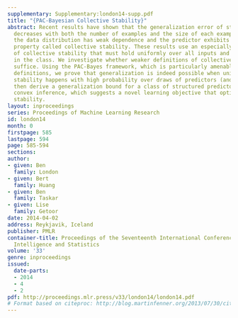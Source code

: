 ```yaml
---
supplementary: Supplementary:london14-supp.pdf
title: "{PAC-Bayesian Collective Stability}"
abstract: Recent results have shown that the generalization error of structured predictors
  decreases with both the number of examples and the size of each example, provided
  the data distribution has weak dependence and the predictor exhibits a smoothness
  property called collective stability. These results use an especially strong definition
  of collective stability that must hold uniformly over all inputs and all hypotheses
  in the class. We investigate whether weaker definitions of collective stability
  suffice. Using the PAC-Bayes framework, which is particularly amenable to our new
  definitions, we prove that generalization is indeed possible when uniform collective
  stability happens with high probability over draws of predictors (and inputs). We
  then derive a generalization bound for a class of structured predictors with variably
  convex inference, which suggests a novel learning objective that optimizes collective
  stability.
layout: inproceedings
series: Proceedings of Machine Learning Research
id: london14
month: 0
firstpage: 585
lastpage: 594
page: 585-594
sections: 
author:
- given: Ben
  family: London
- given: Bert
  family: Huang
- given: Ben
  family: Taskar
- given: Lise
  family: Getoor
date: 2014-04-02
address: Reykjavik, Iceland
publisher: PMLR
container-title: Proceedings of the Seventeenth International Conference on Artificial
  Intelligence and Statistics
volume: '33'
genre: inproceedings
issued:
  date-parts:
  - 2014
  - 4
  - 2
pdf: http://proceedings.mlr.press/v33/london14/london14.pdf
# Format based on citeproc: http://blog.martinfenner.org/2013/07/30/citeproc-yaml-for-bibliographies/
---
```

